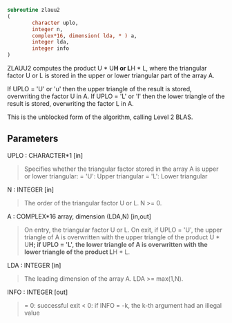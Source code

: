```fortran
subroutine zlauu2
(
        character uplo,
        integer n,
        complex*16, dimension( lda, * ) a,
        integer lda,
        integer info
)
```

ZLAUU2 computes the product U * U**H or L**H * L, where the triangular
factor U or L is stored in the upper or lower triangular part of
the array A.

If UPLO = 'U' or 'u' then the upper triangle of the result is stored,
overwriting the factor U in A.
If UPLO = 'L' or 'l' then the lower triangle of the result is stored,
overwriting the factor L in A.

This is the unblocked form of the algorithm, calling Level 2 BLAS.

## Parameters
UPLO : CHARACTER*1 [in]
> Specifies whether the triangular factor stored in the array A
> is upper or lower triangular:
> = 'U':  Upper triangular
> = 'L':  Lower triangular

N : INTEGER [in]
> The order of the triangular factor U or L.  N >= 0.

A : COMPLEX*16 array, dimension (LDA,N) [in,out]
> On entry, the triangular factor U or L.
> On exit, if UPLO = 'U', the upper triangle of A is
> overwritten with the upper triangle of the product U * U**H;
> if UPLO = 'L', the lower triangle of A is overwritten with
> the lower triangle of the product L**H * L.

LDA : INTEGER [in]
> The leading dimension of the array A.  LDA >= max(1,N).

INFO : INTEGER [out]
> = 0: successful exit
> < 0: if INFO = -k, the k-th argument had an illegal value
